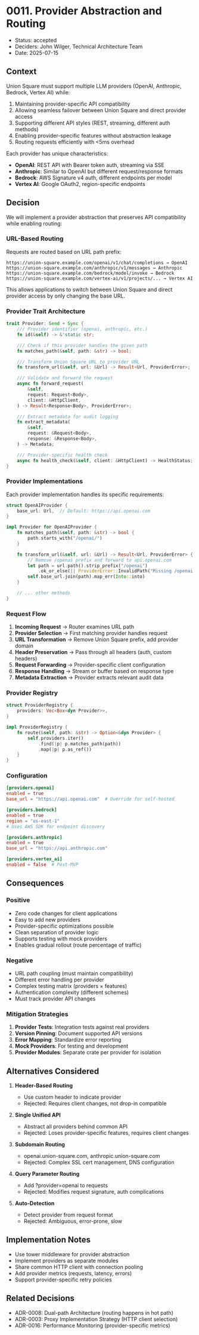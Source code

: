 # 0011. Provider Abstraction and Routing

- Status: accepted
- Deciders: John Wilger, Technical Architecture Team
- Date: 2025-07-15

## Context

Union Square must support multiple LLM providers (OpenAI, Anthropic, Bedrock, Vertex AI) while:

1. Maintaining provider-specific API compatibility
2. Allowing seamless failover between Union Square and direct provider access
3. Supporting different API styles (REST, streaming, different auth methods)
4. Enabling provider-specific features without abstraction leakage
5. Routing requests efficiently with <5ms overhead

Each provider has unique characteristics:
- **OpenAI**: REST API with Bearer token auth, streaming via SSE
- **Anthropic**: Similar to OpenAI but different request/response formats
- **Bedrock**: AWS Signature v4 auth, different endpoints per model
- **Vertex AI**: Google OAuth2, region-specific endpoints

## Decision

We will implement a provider abstraction that preserves API compatibility while enabling routing:

### URL-Based Routing

Requests are routed based on URL path prefix:
```
https://union-square.example.com/openai/v1/chat/completions → OpenAI
https://union-square.example.com/anthropic/v1/messages → Anthropic
https://union-square.example.com/bedrock/model/invoke → Bedrock
https://union-square.example.com/vertex-ai/v1/projects/... → Vertex AI
```

This allows applications to switch between Union Square and direct provider access by only changing the base URL.

### Provider Trait Architecture

```rust
trait Provider: Send + Sync {
    /// Provider identifier (openai, anthropic, etc.)
    fn id(&self) -> &'static str;

    /// Check if this provider handles the given path
    fn matches_path(&self, path: &str) -> bool;

    /// Transform Union Square URL to provider URL
    fn transform_url(&self, url: &Url) -> Result<Url, ProviderError>;

    /// Validate and forward the request
    async fn forward_request(
        &self,
        request: Request<Body>,
        client: &HttpClient,
    ) -> Result<Response<Body>, ProviderError>;

    /// Extract metadata for audit logging
    fn extract_metadata(
        &self,
        request: &Request<Body>,
        response: &Response<Body>,
    ) -> Metadata;

    /// Provider-specific health check
    async fn health_check(&self, client: &HttpClient) -> HealthStatus;
}
```

### Provider Implementations

Each provider implementation handles its specific requirements:

```rust
struct OpenAIProvider {
    base_url: Url,  // Default: https://api.openai.com
}

impl Provider for OpenAIProvider {
    fn matches_path(&self, path: &str) -> bool {
        path.starts_with("/openai/")
    }

    fn transform_url(&self, url: &Url) -> Result<Url, ProviderError> {
        // Remove /openai prefix and forward to api.openai.com
        let path = url.path().strip_prefix("/openai")
            .ok_or_else(|| ProviderError::InvalidPath("Missing /openai prefix".to_string()))?;
        self.base_url.join(path).map_err(Into::into)
    }

    // ... other methods
}
```

### Request Flow

1. **Incoming Request** → Router examines URL path
2. **Provider Selection** → First matching provider handles request
3. **URL Transformation** → Remove Union Square prefix, add provider domain
4. **Header Preservation** → Pass through all headers (auth, custom headers)
5. **Request Forwarding** → Provider-specific client configuration
6. **Response Handling** → Stream or buffer based on response type
7. **Metadata Extraction** → Provider extracts relevant audit data

### Provider Registry

```rust
struct ProviderRegistry {
    providers: Vec<Box<dyn Provider>>,
}

impl ProviderRegistry {
    fn route(&self, path: &str) -> Option<&dyn Provider> {
        self.providers.iter()
            .find(|p| p.matches_path(path))
            .map(|p| p.as_ref())
    }
}
```

### Configuration

```toml
[providers.openai]
enabled = true
base_url = "https://api.openai.com"  # Override for self-hosted

[providers.bedrock]
enabled = true
region = "us-east-1"
# Uses AWS SDK for endpoint discovery

[providers.anthropic]
enabled = true
base_url = "https://api.anthropic.com"

[providers.vertex_ai]
enabled = false  # Post-MVP
```

## Consequences

### Positive

- Zero code changes for client applications
- Easy to add new providers
- Provider-specific optimizations possible
- Clean separation of provider logic
- Supports testing with mock providers
- Enables gradual rollout (route percentage of traffic)

### Negative

- URL path coupling (must maintain compatibility)
- Different error handling per provider
- Complex testing matrix (providers × features)
- Authentication complexity (different schemes)
- Must track provider API changes

### Mitigation Strategies

1. **Provider Tests**: Integration tests against real providers
2. **Version Pinning**: Document supported API versions
3. **Error Mapping**: Standardize error reporting
4. **Mock Providers**: For testing and development
5. **Provider Modules**: Separate crate per provider for isolation

## Alternatives Considered

1. **Header-Based Routing**
   - Use custom header to indicate provider
   - Rejected: Requires client changes, not drop-in compatible

2. **Single Unified API**
   - Abstract all providers behind common API
   - Rejected: Loses provider-specific features, requires client changes

3. **Subdomain Routing**
   - openai.union-square.com, anthropic.union-square.com
   - Rejected: Complex SSL cert management, DNS configuration

4. **Query Parameter Routing**
   - Add ?provider=openai to requests
   - Rejected: Modifies request signature, auth complications

5. **Auto-Detection**
   - Detect provider from request format
   - Rejected: Ambiguous, error-prone, slow

## Implementation Notes

- Use tower middleware for provider abstraction
- Implement providers as separate modules
- Share common HTTP client with connection pooling
- Add provider metrics (requests, latency, errors)
- Support provider-specific retry policies

## Related Decisions

- ADR-0008: Dual-path Architecture (routing happens in hot path)
- ADR-0003: Proxy Implementation Strategy (HTTP client selection)
- ADR-0016: Performance Monitoring (provider-specific metrics)
